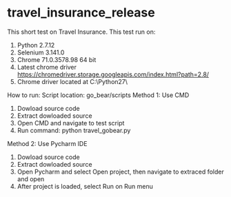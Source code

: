 # travel_insurance_release
This short test on Travel Insurance. This test run on:

1. Python 2.7.12
2. Selenium 3.141.0
3. Chrome 71.0.3578.98 64 bit
4. Latest chrome driver https://chromedriver.storage.googleapis.com/index.html?path=2.8/
5. Chrome driver located at C:\Python27\

How to run: Script location: go_bear/scripts Method 1: Use CMD
1. Dowload source code
2. Extract dowloaded source
3. Open CMD and navigate to test script
4. Run command: python travel_gobear.py

Method 2: Use Pycharm IDE
1. Dowload source code
2. Extract dowloaded source
3. Open Pycharm and select Open project, then navigate to extraced folder and open
4. After project is loaded, select Run on Run menu
